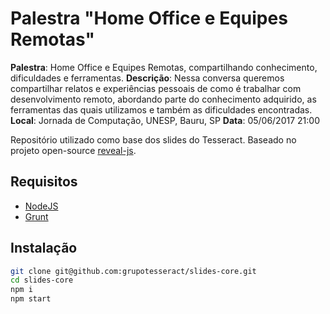 # Palestra "Home Office e Equipes Remotas"

**Palestra**: Home Office e Equipes Remotas, compartilhando conhecimento, dificuldades e ferramentas.
**Descrição**: Nessa conversa queremos compartilhar relatos e experiências pessoais de como é trabalhar com desenvolvimento remoto, abordando parte do conhecimento adquirido, as ferramentas das quais utilizamos e também as dificuldades encontradas.
**Local**: Jornada de Computação, UNESP, Bauru, SP
**Data**: 05/06/2017 21:00

Repositório utilizado como base dos slides do Tesseract. Baseado no projeto open-source [reveal-js](http://lab.hakim.se/reveal-js/#/).

## Requisitos

- [NodeJS](https://nodejs.org/en/download)
- [Grunt](https://gruntjs.com)

## Instalação

``` sh
git clone git@github.com:grupotesseract/slides-core.git
cd slides-core
npm i
npm start
```
